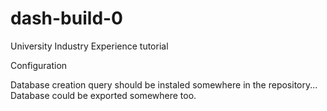 # dash-build-0
University Industry Experience tutorial

Configuration

Database creation query should be instaled somewhere in the repository...
Database could be exported somewhere too.
